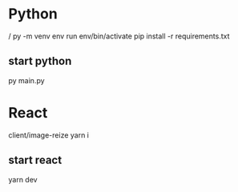 # Python
/
py -m venv env
run env/bin/activate
pip install -r requirements.txt

## start python

py main.py

# React
client/image-reize
yarn i

## start react
yarn dev

